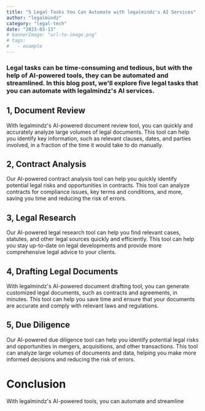 ```yaml
---
title: "5 Legal Tasks You Can Automate with legalmindz's AI Services"
author: "legalmindz"
category: "legal-tech"
date: "2023-03-13"
# bannerImage: "url-to-image.png"
# tags:
#   - example
---
```


### Legal tasks can be time-consuming and tedious, but with the help of AI-powered tools, they can be automated and streamlined. In this blog post, we'll explore five legal tasks that you can automate with legalmindz's AI services.

## 1, Document Review

With legalmindz's AI-powered document review tool, you can quickly and accurately analyze large volumes of legal documents. This tool can help you identify key information, such as relevant clauses, dates, and parties involved, in a fraction of the time it would take to do manually.

## 2, Contract Analysis

Our AI-powered contract analysis tool can help you quickly identify potential legal risks and opportunities in contracts. This tool can analyze contracts for compliance issues, key terms and conditions, and more, saving you time and reducing the risk of errors.

## 3, Legal Research

Our AI-powered legal research tool can help you find relevant cases, statutes, and other legal sources quickly and efficiently. This tool can help you stay up-to-date on legal developments and provide more comprehensive legal advice to your clients.

## 4, Drafting Legal Documents

With legalmindz's AI-powered document drafting tool, you can generate customized legal documents, such as contracts and agreements, in minutes. This tool can help you save time and ensure that your documents are accurate and comply with relevant laws and regulations.

## 5, Due Diligence

Our AI-powered due diligence tool can help you identify potential legal risks and opportunities in mergers, acquisitions, and other transactions. This tool can analyze large volumes of documents and data, helping you make more informed decisions and reducing the risk of errors.

# Conclusion

With legalmindz's AI-powered tools, you can automate and streamline
